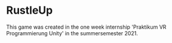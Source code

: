 # RustleUp

This game was created in the one week internship 'Praktikum VR Programmierung Unity' in the summersemester 2021.
